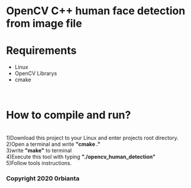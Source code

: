 # OpenCV C++ human face detection from image file

# Requirements
 - Linux</br>
 - OpenCV Librarys</br>
 - cmake</br>
</br>
<h1> How to compile and run?</h1>
</br>
1)Download this project to your Linux and enter projects root directory.</br>
2)Open a terminal and write <b>"cmake ."</b></br>
3)write <b>"make"</b> to terminal</br>
4)Execute this tool with typing <b>"./opencv_human_detection"</b></br>
5)Follow tools instructions.</br>

<h3>Copyright 2020 0rbianta</h3>
